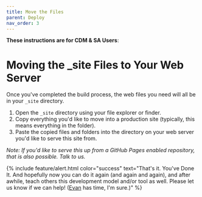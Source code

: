 ```yaml
---
title: Move the Files
parent: Deploy
nav_order: 3
---
```


**These instructions are for CDM & SA Users**:

# Moving the _site Files to Your Web Server

Once you've completed the build process, the web files you need will all be in your `_site` directory. 

1. Open the `_site` directory using your file explorer or finder.
2. Copy everything you'd like to move into a production site (typically, this means everything in the folder).
3. Paste the copied files and folders into the directory on your web server you'd like to serve this site from. 

*Note: If you'd like to serve this up from a GitHub Pages enabled repository, that is also possible. Talk to us.*

{% include feature/alert.html color="success" text="That's it. You've Done It. And hopefully now you can do it again (and again and again), and after awhile, teach others this development model and/or tool as well. Please let us know if we can help! ([Evan](mailto:ewilliamson@uidaho.edu) has time, I'm sure.)" %}

<!--<div class="alert-warning p-4">
{%capture noteonjekyll %}
#### Note on Jekyll

Jekyll will work its Jekyll/Liquid/Markdown magic on any file in a folder that starts with an underscore ('_') or any file that starts with a YML portion, which starts on the first line with a "---" and ends after the assigned metadata (or no assigned metadata) with another line reading "---"

I'll provide this page's YML as an example:

{:.ml-4}
    `---`
    `title: Deploying the Collection`
    `step: 8`
    `---`

Then everything I'm writing here is below that. 

Jekyll uses that metadata to create the page, or any of the other commands you might need. 
{%endcapture%}
{{noteonjekyll | markdownify}}
</div>-->
